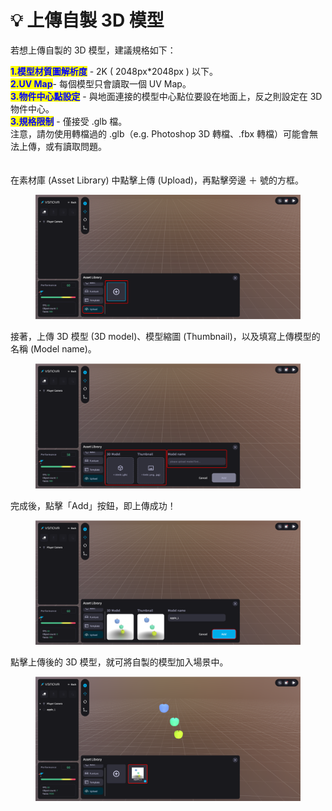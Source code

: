 # 💡 上傳自製 3D 模型

若想上傳自製的 3D 模型，建議規格如下：

<mark style="color:blue;">**1.模型材質圖解析度**</mark> -  2K ( 2048px\*2048px ) 以下。\
<mark style="color:blue;">**2.UV Map**</mark>- 每個模型只會讀取一個 UV Map。\
<mark style="color:blue;">**3.物件中心點設定**</mark> - 與地面連接的模型中心點位要設在地面上，反之則設定在 3D 物件中心。\
<mark style="color:blue;">**3.規格限制**</mark> - 僅接受 .glb 檔。\
注意，請勿使用轉檔過的 .glb（e.g. Photoshop 3D 轉檔、.fbx 轉檔）可能會無法上傳，或有讀取問題。\
\
\
在素材庫 (Asset Library) 中點擊上傳 (Upload)，再點擊旁邊 ＋ 號的方框。

<figure><img src="../../../.gitbook/assets/Frame 108 (1).png" alt=""><figcaption></figcaption></figure>



接著，上傳 3D 模型 (3D model)、模型縮圖 (Thumbnail)，以及填寫上傳模型的名稱 (Model name)。

<figure><img src="../../../.gitbook/assets/Frame 109.png" alt=""><figcaption></figcaption></figure>



完成後，點擊「Add」按鈕，即上傳成功！

<figure><img src="../../../.gitbook/assets/Frame 110.png" alt=""><figcaption></figcaption></figure>



點擊上傳後的 3D 模型，就可將自製的模型加入場景中。

<figure><img src="../../../.gitbook/assets/Frame 111.png" alt=""><figcaption></figcaption></figure>
